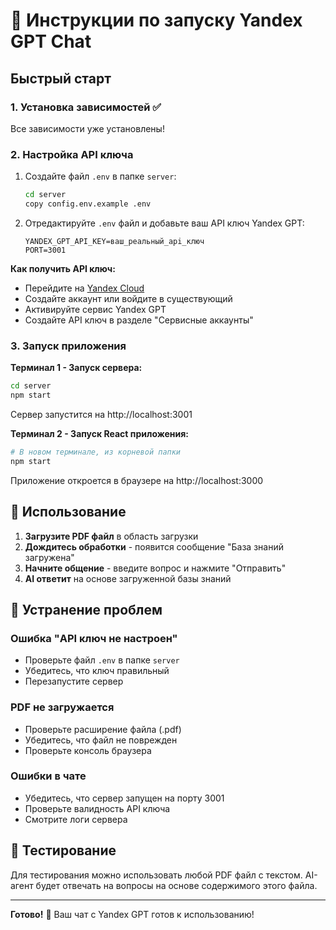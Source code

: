 # 🚀 Инструкции по запуску Yandex GPT Chat

## Быстрый старт

### 1. Установка зависимостей ✅
Все зависимости уже установлены!

### 2. Настройка API ключа
1. Создайте файл `.env` в папке `server`:
   ```bash
   cd server
   copy config.env.example .env
   ```

2. Отредактируйте `.env` файл и добавьте ваш API ключ Yandex GPT:
   ```env
   YANDEX_GPT_API_KEY=ваш_реальный_api_ключ
   PORT=3001
   ```

**Как получить API ключ:**
- Перейдите на [Yandex Cloud](https://cloud.yandex.ru/)
- Создайте аккаунт или войдите в существующий
- Активируйте сервис Yandex GPT
- Создайте API ключ в разделе "Сервисные аккаунты"

### 3. Запуск приложения

**Терминал 1 - Запуск сервера:**
```bash
cd server
npm start
```
Сервер запустится на http://localhost:3001

**Терминал 2 - Запуск React приложения:**
```bash
# В новом терминале, из корневой папки
npm start
```
Приложение откроется в браузере на http://localhost:3000

## 🎯 Использование

1. **Загрузите PDF файл** в область загрузки
2. **Дождитесь обработки** - появится сообщение "База знаний загружена"
3. **Начните общение** - введите вопрос и нажмите "Отправить"
4. **AI ответит** на основе загруженной базы знаний

## 🔧 Устранение проблем

### Ошибка "API ключ не настроен"
- Проверьте файл `.env` в папке `server`
- Убедитесь, что ключ правильный
- Перезапустите сервер

### PDF не загружается
- Проверьте расширение файла (.pdf)
- Убедитесь, что файл не поврежден
- Проверьте консоль браузера

### Ошибки в чате
- Убедитесь, что сервер запущен на порту 3001
- Проверьте валидность API ключа
- Смотрите логи сервера

## 📱 Тестирование

Для тестирования можно использовать любой PDF файл с текстом. AI-агент будет отвечать на вопросы на основе содержимого этого файла.

---

**Готово!** 🎉 Ваш чат с Yandex GPT готов к использованию!
